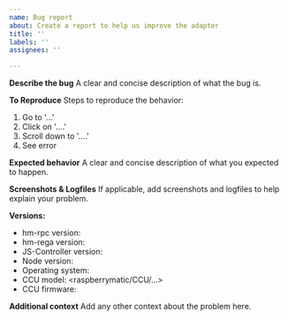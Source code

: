 ```yaml
---
name: Bug report
about: Create a report to help us improve the adapter
title: ''
labels: ''
assignees: ''

---
```


**Describe the bug**
A clear and concise description of what the bug is.

**To Reproduce**
Steps to reproduce the behavior:
1. Go to '...'
2. Click on '....'
3. Scroll down to '....'
4. See error

**Expected behavior**
A clear and concise description of what you expected to happen.

**Screenshots & Logfiles**
If applicable, add screenshots and logfiles to help explain your problem.

**Versions:**
 - hm-rpc version: <rpc-version>
 - hm-rega version: <rega-version>
 - JS-Controller version: <js-controller-version>
 - Node version: <node-version>
 - Operating system: <os-name>
 - CCU model: <raspberrymatic/CCU/...>
 - CCU firmware: <ccu-version>

**Additional context**
Add any other context about the problem here.
